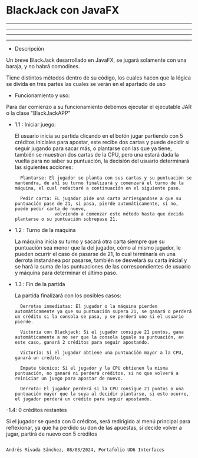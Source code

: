 # BlackJack con JavaFX

- - - - - - - - - - - - - - - - - - - - - - - - - - - - -
- - - - - - - - - - - - - - - - - - - - - - - - - - - - -
- - - - - - - - - - - - - - - - - - - - - - - - - - - - -
- - - - - - - - - - - - - - - - - - - - - - - - - - - - -

- Descripción
  
Un breve BlackJack desarrollado en JavaFX, se jugará solamente con una baraja, y no habrá comodines.

Tiene  distintos métodos dentro de su código, los cuales hacen que la lógica se divida en tres partes las cuales se verán en el apartado de uso

- Funcionamiento y uso:

Para dar comienzo a su funcionamiento debemos ejecutar el ejecutable JAR o la clase "BlackJackAPP"

- 1.1 : Iniciar juego:
  
  El usuario inicia su partida clicando en el botón jugar partiendo con 5 créditos iniciales para apostar, este recibe dos cartas y puede decidir si seguir jugando
  para sacar más, o plantarse con las que ya tiene, también se muestran dos cartas de la CPU, pero una estará dada la vuelta para no saber su puntuación, la decisión
  del usuario determinará las siguientes acciones:

        Plantarse: El jugador se planta con sus cartas y su puntuación se mantendra, de ahí su turno finalizará y comenzará el turno de la máquina, el cual redactaré a continuación en el siguiente paso.

        Pedir carta: EL jugador pide una carta arriesgandose a que su puntuación pase de 21, si pasa, pierde automáticamente, si no, puede pedir carta de nuevo,
                     volviendo a comenzar este método hasta que decida plantarse o su puntuación sobrepase 21.
  
- 1.2 : Turno de la máquina

   La máquina inicia su turno y sacará otra carta siempre que su puntuación sea menor que la del jugador, cómo al mismo jugador, le pueden ocurrir el caso de pasarse de 21, 
   lo cual terminaría en una derrota instanánea por pasarse, también se desvelará su carta inicial y se hará la suma de las puntuaciones de las correspondientes 
   de usuario y máquina para determinar el último paso.

- 1.3 : Fin de la partida

   La partida finalizará con los posibles casos:

        Derrotas inmediatas: El jugador o la máquina pierden automáticamente ya que su puntuación supera 21, se ganará o perderá un crédito si la consola se pasa, y se perderá uno si el usuario pierde.

        Victoria con Blackjack: Si el jugador consigue 21 puntos, gana automáticamente a no ser que la consola iguale su puntuación, en este caso, ganará 2 créditos para seguir apostando.

        Victoria: Si el jugador obtiene una puntuación mayor a la CPU, ganará un crédito.

        Empate técnico: Si el jugador y la CPU obtienen la misma puntuación, no ganará ni perderá créditos, si no que volverá a reiniciar un juego para apostar de nuevo.

        Derrota: El jugador perderá si la CPU consigue 21 puntos o una puntuación mayor que la suya al decidir plantarse, si esto ocurre, el jugador perderá un crédito para seguir apostando.

-1.4: 0 créditos restantes

  Si el jugador se queda con 0 créditos, será redirigido al menú principal para reflexionar, ya que ha perdido su don de las apuestas, si decide volver a jugar,
  partirá de nuevo con 5 créditos






                                                                                                                                                  Andrés Rivada Sánchez, 08/03/2024, Portafolio UD6 Interfaces
      
 
